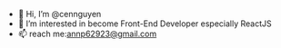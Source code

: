 - 👋 Hi, I’m @cennguyen
- 👀 I’m interested in become Front-End Developer especially ReactJS
- 📫  reach me:annp62923@gmail.com

<!---
cennguyen/cennguyen is a ✨ special ✨ repository because its `README.md` (this file) appears on your GitHub profile.
You can click the Preview link to take a look at your changes.
--->
